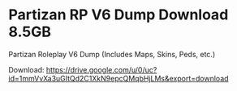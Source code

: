 # Partizan RP V6 Dump Download 8.5GB
Partizan Roleplay V6 Dump (Includes Maps, Skins, Peds, etc.)

Download: https://drive.google.com/u/0/uc?id=1mmVvXa3uGItQd2C1XkN9epcQMqbHjLMs&export=download
